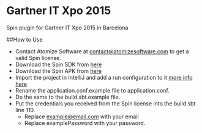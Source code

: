 # Gartner IT Xpo 2015

Spin plugin for Gartner IT Xpo 2015 in Barcelona

##How to Use

- Contact Atomize Software at contact@atomizesoftware.com to get a valid Spin license.
- Download the Spin SDK from [here](https://s3.amazonaws.com/downloads.atomizesoftware.com/spin-sdk-Hydrogen-2015.11.03.0.zip)
- Download the Spin APK from [here](https://s3.amazonaws.com/downloads.atomizesoftware.com/spin-Hydrogen-gartneritxpo2015.apk)
- Import the project in IntelliJ and add a run configuration to it [more info here](http://docs.atomizesoftware.com/spin)
- Rename the application.conf.example file to application.conf.
- Do the same to the build.sbt.example file.
- Put the credentials you received from the Spin license into the build.sbt line 110.
    - Replace example@email.com with your email
    - Replace examplePassword with your password.
